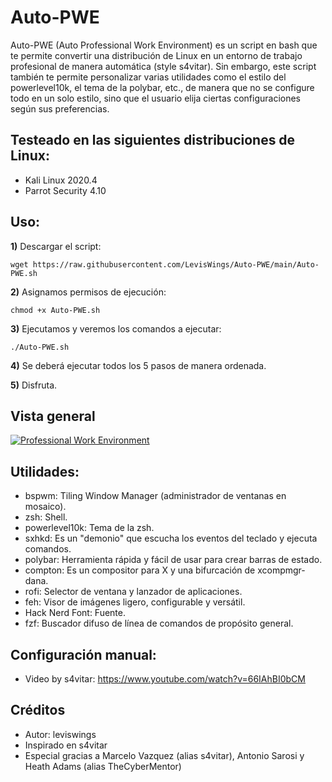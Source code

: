 # Auto-PWE
Auto-PWE (Auto Professional Work Environment) es un script en bash que te permite convertir una distribución de Linux en un entorno de trabajo profesional de manera automática (style s4vitar). Sin embargo, este script también te permite personalizar varias utilidades como el estilo del powerlevel10k, el tema de la polybar, etc., de manera que no se configure todo en un solo estilo, sino que el usuario elija ciertas configuraciones según sus preferencias.
## Testeado en las siguientes distribuciones de Linux:
- Kali Linux 2020.4
- Parrot Security 4.10
## Uso:
**1)** Descargar el script:
```
wget https://raw.githubusercontent.com/LevisWings/Auto-PWE/main/Auto-PWE.sh
```
**2)** Asignamos permisos de ejecución:
```
chmod +x Auto-PWE.sh
```
**3)** Ejecutamos y veremos los comandos a ejecutar:
```
./Auto-PWE.sh
```
**4)** Se deberá ejecutar todos los 5 pasos de manera ordenada.

**5)** Disfruta.
## Vista general
[![Professional Work Environment](https://github.com/LevisWings/Auto-PWE/blob/main/GeneralView/WorkEnvironment.png?raw=true "Professional Work Environment")](https://github.com/LevisWings/Auto-PWE/blob/main/GeneralView/WorkEnvironment.png?raw=true "Professional Work Environment")
## Utilidades:
- bspwm: Tiling Window Manager (administrador de ventanas en mosaico).
- zsh: Shell.
- powerlevel10k: Tema de la zsh.
- sxhkd: Es un "demonio" que escucha los eventos del teclado y ejecuta comandos.
- polybar: Herramienta rápida y fácil de usar para crear barras de estado.
- compton: Es un compositor para X y una bifurcación de xcompmgr-dana.
- rofi: Selector de ventana y lanzador de aplicaciones.
- feh: Visor de imágenes ligero, configurable y versátil.
- Hack Nerd Font: Fuente.
- fzf: Buscador difuso de línea de comandos de propósito general.
## Configuración manual:
- Video by s4vitar: https://www.youtube.com/watch?v=66IAhBI0bCM
## Créditos
- Autor: leviswings
- Inspirado en s4vitar
- Especial gracias a Marcelo Vazquez (alias s4vitar), Antonio Sarosi y Heath Adams (alias TheCyberMentor)
